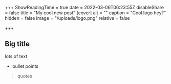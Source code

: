 +++
ShowReadingTime = true
date = 2022-03-06T06:23:55Z
disableShare = false
title = "My cool new post"
[cover]
alt = ""
caption = "Cool logo hey?"
hidden = false
image = "/uploads/logo.png"
relative = false

+++
## Big title

lots of text

* bullet points

> quotes